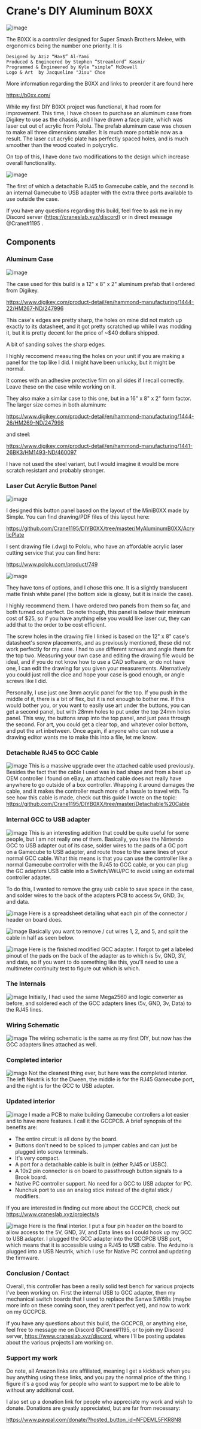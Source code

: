 # Crane's DIY Aluminum B0XX
![image](https://i.imgur.com/u44Nq8T.jpg)

The B0XX is a controller designed for Super Smash Brothers Melee, with ergonomics being the number one priority. It is

    Designed by Aziz “Hax$” Al-Yami
    Produced & Engineered by Stephen “Streamlord” Kasmir
    Programmed & Engineered by Kyle “simple” McDowell
    Logo & Art  by Jacqueline "Jisu" Choe

More information regarding the B0XX and links to preorder it are found here

https://b0xx.com/

While my first DIY B0XX project was functional, it had room for improvement. This time, I have chosen to purchase an aluminum case from Digikey to use as the chassis, and I have drawn a face plate, which was laser cut out of acrylic from Pololu. The prefab aluminum case was chosen to make all three dimensions smaller. It is much more portable now as a result. The laser cut acrylic plate has perfectly spaced holes, and is much smoother than the wood coated in polycrylic.

On top of this, I have done two modifications to the design which increase overall functionality.

![image](https://i.imgur.com/LMoBayj.jpg)

The first of which a detachable RJ45 to Gamecube cable, and the second is an internal Gamecube to USB adapter with the extra three ports available to use outside the case.

If you have any questions regarding this build, feel free to ask me in my Discord server (https://craneslab.xyz/discord) or in direct message @Crane#1195 .

## Components

### Aluminum Case
![image](https://i.imgur.com/7dGkZdS.jpg)

The case used for this build is a 12" x 8" x 2" aluminum prefab that I ordered from Digikey.

https://www.digikey.com/product-detail/en/hammond-manufacturing/1444-22/HM267-ND/247996

This case's edges are pretty sharp, the holes on mine did not match up exactly to its datasheet, and it got pretty scratched up while I was modding it, but it is pretty decent for the price of ~$40 dollars shipped.

A bit of sanding solves the sharp edges.

I highly reccomend measuring the holes on your unit if you are making a panel for the top like I did. I might have been unlucky, but it might be normal.

It comes with an adhesive protective film on all sides if I recall correctly. Leave these on the case while working on it.

They also make a similar case to this one, but in a 16" x 8" x 2" form factor. The larger size comes in both aluminum:

https://www.digikey.com/product-detail/en/hammond-manufacturing/1444-26/HM269-ND/247998

and steel:

https://www.digikey.com/product-detail/en/hammond-manufacturing/1441-26BK3/HM1493-ND/460097

I have not used the steel variant, but I would imagine it would be more scratch resistant and probably stronger.

### Laser Cut Acrylic Button Panel
![image](https://i.imgur.com/0ZhgDX8.jpg)

I designed this button panel based on the layout of the MiniB0XX made by Simple. You can find drawing/PDF files of this layout here:

https://github.com/Crane1195/DIYB0XX/tree/master/MyAluminumB0XX/AcrylicPlate

I sent drawing file (.dwg) to Pololu, who have an affordable acrylic laser cutting service that you can find here:

https://www.pololu.com/product/749

![image](https://i.imgur.com/Cc4ZUtd.png)

They have tons of options, and I chose this one. It is a slightly translucent matte finish white panel (the bottom side is glossy, but it is inside the case).

I highly recommend them. I have ordered two panels from them so far, and both turned out perfect. Do note though, this panel is below their minimum cost of $25, so if you have anything else you would like laser cut, they can add that to the order to be cost efficient.

The screw holes in the drawing file I linked is based on the 12" x 8" case's datasheet's screw placements, and as previously mentioned, these did not work perfectly for my case. I had to use different screws and angle them for the top two. Measuring your own case and editing the drawing file would be ideal, and if you do not know how to use a CAD software, or do not have one, I can edit the drawing for you given your measurements. Alternatively you could just roll the dice and hope your case is good enough, or angle screws like I did.

Personally, I use just one 3mm acrylic panel for the top. If you push in the middle of it, there is a bit of flex, but it is not enough to bother me. If this would bother you, or you want to easily use art under the buttons, you can get a second panel, but with 28mm holes to put under the top 24mm holes panel. This way, the buttons snap into the top panel, and just pass through the second. For art, you could get a clear top, and whatever color bottom, and put the art inbetween. Once again, if anyone who can not use a drawing editor wants me to make this into a file, let me know.

### Detachable RJ45 to GCC Cable
![image](https://camo.githubusercontent.com/8c6c392c081724a795778e1a34ffaf427c57ec16/68747470733a2f2f692e696d6775722e636f6d2f4745306f537a532e6a7067)
This is a massive upgrade over the attached cable used previously. Besides the fact that the cable I used was in bad shape and from a beat up OEM controller I found on eBay, an attached cable does not really have anywhere to go outside of a box controller. Wrapping it around damages the cable, and it makes the controller much more of a hassle to travel with. To see how this cable is made, check out this guide I wrote on the topic: https://github.com/Crane1195/DIYB0XX/tree/master/Detachable%20Cable

### Internal GCC to USB adapter
![image](https://i.imgur.com/PZbbE8u.jpg)
This is an interesting addition that could be quite useful for some people, but I am not really one of them. Basically, you take the Nintendo GCC to USB adapter out of its case, solder wires to the pads of a GC port on a Gamecube to USB adapter, and route those to the same lines of your normal GCC cable. What this means is that you can use the controller like a normal Gamecube controller with the RJ45 to GCC cable, or you can plug the GC adapters USB cable into a Switch/WiiU/PC to avoid using an external controller adapter.

To do this, I wanted to remove the gray usb cable to save space in the case, and solder wires to the back of the adapters PCB to access 5v, GND, 3v, and data.

![image](https://i.imgur.com/1AMAWl0.jpg)
Here is a spreadsheet detailing what each pin of the connector / header on board does.

![image](https://i.imgur.com/3algLk9.png)
Basically you want to remove / cut wires 1, 2, and 5, and split the cable in half as seen below.

![image](https://i.imgur.com/XXBmsEZ.jpg)
Here is the finished modified GCC adapter. I forgot to get a labeled pinout of the pads on the back of the adapter as to which is 5v, GND, 3V, and data, so if you want to do something like this, you'll need to use a multimeter continuity test to figure out which is which.

### The Internals
![image](https://i.imgur.com/hmlrhyG.jpg)
Initially, I had used the same Mega2560 and logic converter as before, and soldered each of the GCC adapters lines (5v, GND, 3v, Data) to the RJ45 lines.

### Wiring Schematic
![image](https://i.imgur.com/HH7MXpK.png)
The wiring schematic is the same as my first DIY, but now has the GCC adapters lines attached as well.

### Completed interior
![image](https://i.imgur.com/42vVEyB.jpg)
Not the cleanest thing ever, but here was the completed interior. The left Neutrik is for the Dween, the middle is for the RJ45 Gamecube port, and the right is for the GCC to USB adapter.

### Updated interior
![image](https://i.imgur.com/Yc3b0H8.jpg)
I made a PCB to make building Gamecube controllers a lot easier and to have more features. I call it the GCCPCB. A brief synopsis of the benefits are:

* The entire circuit is all done by the board.
* Buttons don't need to be spliced to jumper cables and can just be plugged into screw terminals.
* It's very compact.
* A port for a detachable cable is built in (either RJ45 or USBC).
* A 10x2 pin connector is on board to passthrough button signals to a Brook board.
* Native PC controller support. No need for a GCC to USB adapter for PC.
* Nunchuk port to use an analog stick instead of the digital stick / modifiers.

If you are interested in finding out more about the GCCPCB, check out https://www.craneslab.xyz/projects/s

![image](https://i.imgur.com/yPC4dIC.jpg)
Here is the final interior. I put a four pin header on the board to allow access to the 5V, GND, 3V, and Data lines so I could hook up my GCC to USB adapter. I plugged the GCC adapter into the GCCPCB USB port, which means that it is accessible using a RJ45 to USB cable. The Arduino is plugged into a USB Neutrik, which I use for Native PC control and updating the firmware.

### Conclusion / Contact

Overall, this controller has been a really solid test bench for various projects I've been working on. First the internal USB to GCC adapter, then my mechanical switch boards that I used to replace the Sanwa SW68s (maybe more info on these coming soon, they aren't perfect yet), and now to work on my GCCPCB.

If you have any questions about this build, the GCCPCB, or anything else, feel free to message me on Discord @Crane#1195, or to join my Discord server, https://www.craneslab.xyz/discord, where I'll be posting updates about the various projects I am working on.

### Support my work

Do note, all Amazon links are affiliated, meaning I get a kickback when you buy anything using these links, and you pay the normal price of the thing. I figure it's a good way for people who want to support me to be able to without any additional cost.

I also set up a donation link for people who appreciate my work and wish to donate. Donations are greatly appreciated, but are far from necessary:

https://www.paypal.com/donate/?hosted_button_id=NFDEML5FKR8N8
